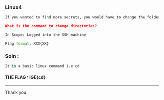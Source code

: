 ### Linux4

```py
If you wanted to find more secrets, you would have to change the folder you're in using the terminal.

What is the command to change directories?

In Scope: Logged into the SSH machine

Flag format: XXX{XX}
```

### Soln : 

```py
It is a basic linux command i.e cd
```

#### THE FLAG : IGE{cd}

---
Thank you

